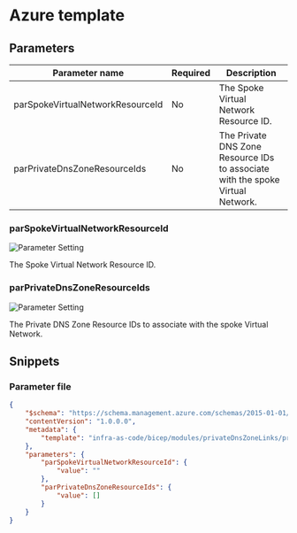 # Azure template

## Parameters

Parameter name | Required | Description
-------------- | -------- | -----------
parSpokeVirtualNetworkResourceId | No       | The Spoke Virtual Network Resource ID.
parPrivateDnsZoneResourceIds | No       | The Private DNS Zone Resource IDs to associate with the spoke Virtual Network.

### parSpokeVirtualNetworkResourceId

![Parameter Setting](https://img.shields.io/badge/parameter-optional-green?style=flat-square)

The Spoke Virtual Network Resource ID.

### parPrivateDnsZoneResourceIds

![Parameter Setting](https://img.shields.io/badge/parameter-optional-green?style=flat-square)

The Private DNS Zone Resource IDs to associate with the spoke Virtual Network.

## Snippets

### Parameter file

```json
{
    "$schema": "https://schema.management.azure.com/schemas/2015-01-01/deploymentParameters.json#",
    "contentVersion": "1.0.0.0",
    "metadata": {
        "template": "infra-as-code/bicep/modules/privateDnsZoneLinks/privateDnsZoneLinks.json"
    },
    "parameters": {
        "parSpokeVirtualNetworkResourceId": {
            "value": ""
        },
        "parPrivateDnsZoneResourceIds": {
            "value": []
        }
    }
}
```
